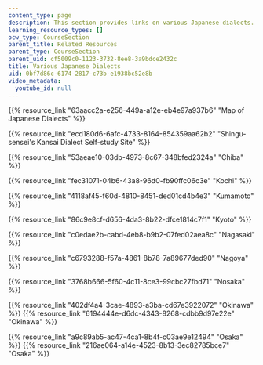 ```yaml
---
content_type: page
description: This section provides links on various Japanese dialects.
learning_resource_types: []
ocw_type: CourseSection
parent_title: Related Resources
parent_type: CourseSection
parent_uid: cf5009c0-1123-3732-8ee8-3a9bdce2432c
title: Various Japanese Dialects
uid: 0bf7d86c-6174-2817-c73b-e1938bc52e8b
video_metadata:
  youtube_id: null
---
```


{{% resource_link "63aacc2a-e256-449a-a12e-eb4e97a937b6" "Map of Japanese Dialects" %}}

{{% resource_link "ecd180d6-6afc-4733-8164-854359aa62b2" "Shingu-sensei's Kansai Dialect Self-study Site" %}}

{{% resource_link "53aeae10-03db-4973-8c67-348bfed2324a" "Chiba" %}}

{{% resource_link "fec31071-04b6-43a8-96d0-fb90ffc06c3e" "Kochi" %}}

{{% resource_link "4118af45-f60d-4810-8451-ded01cd4b4e3" "Kumamoto" %}}

{{% resource_link "86c9e8cf-d656-4da3-8b22-dfce1814c7f1" "Kyoto" %}}

{{% resource_link "c0edae2b-cabd-4eb8-b9b2-07fed02aea8c" "Nagasaki" %}}

{{% resource_link "c6793288-f57a-4861-8b78-7a89677ded90" "Nagoya" %}}

{{% resource_link "3768b666-5f60-4c11-8ce3-99cbc27fbd71" "Nosaka" %}}

{{% resource_link "402df4a4-3cae-4893-a3ba-cd67e3922072" "Okinawa" %}} {{% resource_link "6194444e-d6dc-4343-8268-cdbb9d97e22e" "Okinawa" %}}

{{% resource_link "a9c89ab5-ac47-4ca1-8b4f-c03ae9e12494" "Osaka" %}} {{% resource_link "216ae064-a14e-4523-8b13-3ec82785bce7" "Osaka" %}}